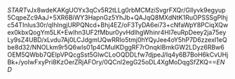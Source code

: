 $START$vJx8wdeKAKgUOYx3qCv5R2tLLg0rbMCMziSvgrFXQr/GIlyvk9egyup5CqpeZc9AaJ+5XR6BiWY3HapnGz5YhJb+QAJqQ8MXdNtK1RuOPSSSgPlhjc54TInlus30r/qIhIngjURPQNcd+Bhj4EZ/oF3TyDA6ei73+cNfaWpY8PCiqXQwex0kbxQogYm5LK+Ewlhn3UF2fMbur0yvHdIhgWhinr4Hl7euRpDeey2ja75eyLy9sZ4UBD/xLvdu7Aj0LCJdgmUQwRRIo5tmj0hYQyJee4oY5hP7D6zzexI1eQbe8d32/NNOLkm9r5Q6wIs01p4CMuIKDggRF7rOnqklBmkGW2LDyz6RBw6OEM5QWbb7QEIpVPQcgSst5GlwCLoOQDDLfw7djpeJ/Iq4y6B7BoH6kCvUHjBk+/yoIwFxyPri8KzOerZRjAFOry/0QCnl2egG25oDL4XgMoDqgSfZKQ==$END$